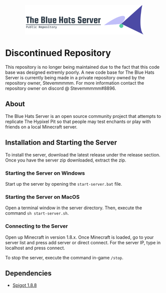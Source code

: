 <p align="center">
 <img src="logo.png" width="75%">
</p>

# Discontinued Repository

This repository is no longer being maintained due to the fact that this code base was designed extremly poorly. A new code base for The Blue Hats Server is currently being made in a private repository owned by the repository owner, Stevemmmmm. For more information contact the repository owner on discord @ Stevemmmmm#8896.

## About

The Blue Hats Server is an open source community project that attempts to replicate The Hypixel Pit so that people may test enchants or play with friends on a local Minecraft server.

## Installation and Starting the Server

To install the server, download the latest release under the release section. Once you have the server zip downloaded, extract the zip.

### Starting the Server on Windows

Start up the server by opening the `start-server.bat` file.

### Starting the Server on MacOS

Open a terminal window in the server directory. Then, execute the command `sh start-server.sh`.

### Connecting to the Server

Open up Minecraft in version 1.8.x. Once Minecraft is loaded, go to your server list and press add server or direct connect. For the server IP, type in localhost and press connect.

To stop the server, execute the command in-game `/stop`.

## Dependencies

-   [Spigot 1.8.8](https://getbukkit.org/get/hNiHm0tuqAg1Xg7w7zudk63uHr0xo48D)
